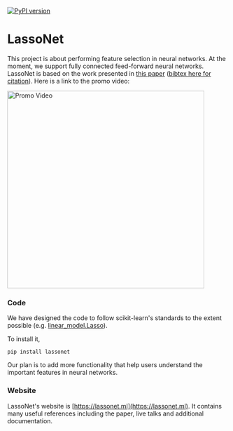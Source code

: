 [![PyPI version](https://badge.fury.io/py/lassonet.svg)](https://badge.fury.io/py/lassonet)

# LassoNet

This project is about performing feature selection in neural networks.
At the moment, we support fully connected feed-forward neural networks.
LassoNet is based on the work presented in [this paper](https://arxiv.org/abs/1907.12207) ([bibtex here for citation](https://github.com/lasso-net/lassonet/blob/master/citation.bib)).
Here is a link to the promo video:

<a href="https://www.youtube.com/watch?v=bbqpUfxA_OA" target="_blank"><img src="https://raw.githubusercontent.com/lasso-net/lassonet/master/docs/images/video_screenshot.png" width="450" alt="Promo Video"/></a>

### Code

We have designed the code to follow scikit-learn's standards to the extent possible (e.g. [linear_model.Lasso](https://scikit-learn.org/stable/modules/generated/sklearn.linear_model.Lasso.html)).

To install it,

```
pip install lassonet
```

Our plan is to add more functionality that help users understand the important features in neural networks.

### Website

LassoNet's website is [https://lassonet.ml](https://lassonet.ml). It contains many useful references including the paper, live talks and additional documentation.
